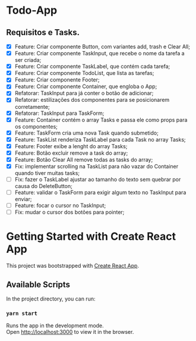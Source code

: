 # Todo-App

## Requisitos e Tasks.

- [X] Feature: Criar componente Button, com variantes add, trash e Clear All;
- [X] Feature: Criar componente TaskInput, que recebe o nome da tarefa a ser criada;
- [X] Feature: Criar componente TaskLabel, que contém cada tarefa;
- [X] Feature: Criar componente TodoList, que lista as tarefas;
- [X] Feature: Criar componente Footer;
- [X] Feature: Criar componente Container, que engloba o App;
- [X] Refatorar: TaskInput para já conter o botão de adicionar;
- [X] Refatorar: estilizações dos componentes para se posicionarem corretamente;
- [X] Refatorar: TaskInput para TaskForm;
- [X] Feature: Container contém o array Tasks e passa ele como props para os componentes;
- [X] Feature: TaskForm cria uma nova Task quando submetido;
- [X] Feature: TaskList renderiza TaskLabel para cada Task no array Tasks;
- [X] Feature: Footer exibe a lenght do array Tasks;
- [X] Feature: Botão excluir remove a task do array;
- [X] Feature: Botão Clear All remove todas as tasks do array;
- [X] Fix: implementar scrolling na TaskList para não vazar do Container quando tiver muitas tasks;
- [ ] Fix: fazer o TaskLabel ajustar ao tamanho do texto sem quebrar por causa do DeleteButton;
- [ ] Feature: validar o TaskForm para exigir algum texto no TaskInput para enviar;
- [ ] Feature: focar o cursor no TaskInput;
- [ ] Fix: mudar o cursor dos botões para pointer;

# Getting Started with Create React App

This project was bootstrapped with [Create React App](https://github.com/facebook/create-react-app).

## Available Scripts

In the project directory, you can run:

### `yarn start`

Runs the app in the development mode.\
Open [http://localhost:3000](http://localhost:3000) to view it in the browser.

